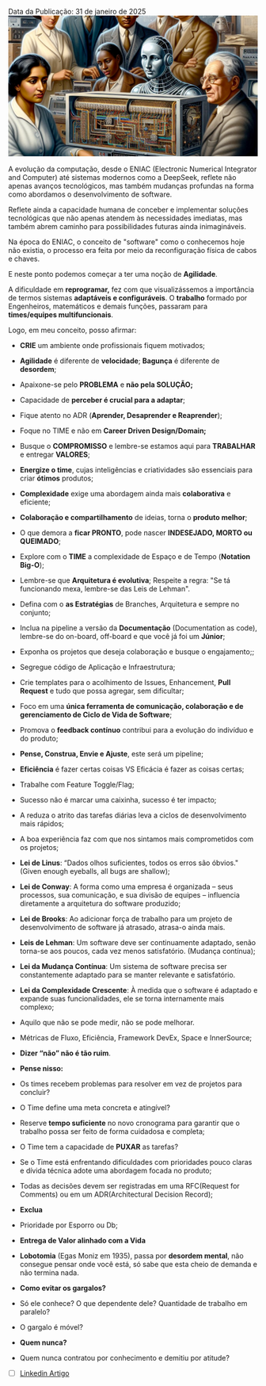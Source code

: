 Data da Publicação: 31 de janeiro de 2025
![](../img/1738362536610.png)

A evolução da computação, desde o ENIAC (Electronic Numerical Integrator and Computer) até sistemas modernos como a DeepSeek, reflete não apenas avanços tecnológicos, mas também mudanças profundas na forma como abordamos o desenvolvimento de software.

Reflete ainda a capacidade humana de conceber e implementar soluções tecnológicas que não apenas atendem às necessidades imediatas, mas também abrem caminho para possibilidades futuras ainda inimagináveis.

Na época do ENIAC, o conceito de "software" como o conhecemos hoje não existia, o processo era feita por meio da reconfiguração física de cabos e chaves.

E neste ponto podemos começar a ter uma noção de **Agilidade**.

A dificuldade em **reprogramar,** fez com que visualizássemos a importância de termos sistemas **adaptáveis e configuráveis**. O **trabalho** formado por Engenheiros, matemáticos e demais funções, passaram para **times/equipes multifuncionais**.

Logo, em meu conceito, posso afirmar:

- **CRIE** um ambiente onde profissionais fiquem motivados;
    
- **Agilidade** é diferente de **velocidade**; **Bagunça** é diferente de **desordem**;
    
- Apaixone-se pelo **PROBLEMA** e **não pela SOLUÇÃO;**
    
- Capacidade de **perceber é crucial para a adaptar**;
    
- Fique atento no ADR (**Aprender, Desaprender e Reaprender**);
    
- Foque no TIME e não em **Career Driven Design/Domain;**
    
- Busque o **COMPROMISSO** e lembre-se estamos aqui para **TRABALHAR** e entregar **VALORES**;
    
- **Energize o time**, cujas inteligências e criatividades são essenciais para criar **ótimos** produtos;
    
- **Complexidade** exige uma abordagem ainda mais **colaborativa** e eficiente;
    
- **Colaboração e compartilhamento** de ideias, torna o **produto melhor**;
    
- O que demora a **ficar PRONTO**, pode nascer **INDESEJADO, MORTO ou QUEIMADO**;
    
- Explore com o **TIME** a complexidade de Espaço e de Tempo (**Notation** **Big-O**);
    
- Lembre-se que **Arquitetura é evolutiva**; Respeite a regra: "Se tá funcionando mexa, lembre-se das Leis de Lehman".
    
- Defina com o **as Estratégias** de Branches, Arquitetura e sempre no conjunto;
    
- Inclua na pipeline a versão da **Documentação** (Documentation as code), lembre-se do on-board, off-board e que você já foi um **Júnior**;
    
- Exponha os projetos que deseja colaboração e busque o engajamento;;
    
- Segregue código de Aplicação e Infraestrutura;
    
- Crie templates para o acolhimento de Issues, Enhancement, **Pull Request** e tudo que possa agregar, sem dificultar;
    
- Foco em uma **única ferramenta de comunicação, colaboração e de gerenciamento de Ciclo de Vida de Software**;
    
- Promova o **feedback contínuo** contribui para a evolução do indivíduo e do produto;
    
- **Pense, Construa, Envie e Ajuste**, este será um pipeline;
    
- **Eficiência** é fazer certas coisas VS Eficácia é fazer as coisas certas;
    
- Trabalhe com Feature Toggle/Flag;
    
- Sucesso não é marcar uma caixinha, sucesso é ter impacto;
    
- A reduza o atrito das tarefas diárias leva a ciclos de desenvolvimento mais rápidos;
    
- A boa experiência faz com que nos sintamos mais comprometidos com os projetos;
    
- **Lei de Linus**: “Dados olhos suficientes, todos os erros são óbvios." (Given enough eyeballs, all bugs are shallow);
    
- **Lei de Conway**: A forma como uma empresa é organizada – seus processos, sua comunicação, e sua divisão de equipes – influencia diretamente a arquitetura do software produzido;
    
- **Lei de Brooks**: Ao adicionar força de trabalho para um projeto de desenvolvimento de software já atrasado, atrasa-o ainda mais.
    
- **Leis de Lehman**: Um software deve ser continuamente adaptado, senão torna-se aos poucos, cada vez menos satisfatório. (Mudança contínua);
    
- **Lei da Mudança Contínua**: Um sistema de software precisa ser constantemente adaptado para se manter relevante e satisfatório.
    
- **Lei da Complexidade Crescente**: À medida que o software é adaptado e expande suas funcionalidades, ele se torna internamente mais complexo;
    
- Aquilo que não se pode medir, não se pode melhorar.
    
- Métricas de Fluxo, Eficiência, Framework DevEx, Space e InnerSource;
    
- **Dizer “não” não é tão ruim**.
    
- **Pense nisso:**
    
- Os times recebem problemas para resolver em vez de projetos para concluir?
    
- O Time define uma meta concreta e atingível?
    
- Reserve **tempo suficiente** no novo cronograma para garantir que o trabalho possa ser feito de forma cuidadosa e completa;
    
- O Time tem a capacidade de **PUXAR** as tarefas?
    
- Se o Time está enfrentando dificuldades com prioridades pouco claras e dívida técnica adote uma abordagem focada no produto;
    
- Todas as decisões devem ser registradas em uma RFC(Request for Comments) ou em um ADR(Architectural Decision Record);
    
- **Exclua**
    
- Prioridade por Esporro ou Db;
    
- **Entrega de Valor alinhado com a Vida**
    
- **Lobotomia** (Egas Moniz em 1935), passa por **desordem mental**, não consegue pensar onde você está, só sabe que esta cheio de demanda e não termina nada.
    
- **Como evitar os gargalos?**
    
- Só ele conhece? O que dependente dele? Quantidade de trabalho em paralelo?
    
- O gargalo é móvel?
    
- **Quem nunca?**
    
- Quem nunca contratou por conhecimento e demitiu por atitude?

- [ ] [Linkedin Artigo](https://www.linkedin.com/article/edit/7291132362812223489/)